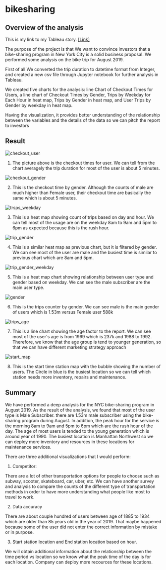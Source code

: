 # bikesharing

## Overview of the analysis

This is my link to my Tableau story. [[Link]](https://public.tableau.com/app/profile/eric.cheuk.him.ng/viz/Module_14_challenge_16541184852790/Storyforanalysis)

The purpose of the project is that We want to convince investors that a bike-sharing program in New York City is a solid business proposal. We performed some analysis on the bike trip for August 2019.

First of all We converted the trip duration to datetime format from Integer, and created a new csv file through Jupyter notebook for further analysis in Tableau.

We created five charts for the analysis: line Chart of Checkout Times for Users, a line chart of Checkout Times by Gender, Trips by Weekday for Each Hour in heat map, Trips by Gender in heat map, and User Trips by Gender by weekday in heat map.

Having the visualization, it provides better understanding of the relationship between the variables and the details of the data so we can pitch the report to investors

## Result


![checkout_user](https://user-images.githubusercontent.com/100378319/171764548-3a728864-574c-4d42-9fe8-ba569def6cf0.png)

1. The picture above is the checkout times for user. We can tell from the chart averagely the trip duration for most of the user is about 5 minutes.


![checkout_gender](https://user-images.githubusercontent.com/100378319/171763231-7fcff93f-5553-49be-8097-3eea57b8596f.png)

2. This is the checkout time by gender. Although the counts of male are much higher than Female user, their checkout time are basically the same which is about 5 minutes.


![trsps_weekday](https://user-images.githubusercontent.com/100378319/171763243-fd714344-5088-45a6-857b-4bdeca5fe4e5.png)

3. This is a heat map showing count of trips based on day and hour. We can tell most of the usage are on the weekday 8am to 9am and 5pm to 6pm as expected because this is the rush hour.


![trip_gender](https://user-images.githubusercontent.com/100378319/171763252-1780767a-84cb-4bb7-9ef7-b5157d6daa82.png)

4. This is a similar heat map as previous chart, but it is filtered by gender. We can see most of the user are male and the busiest time is similar to previous chart which are 8am and 5pm.


![trip_gender_weekday](https://user-images.githubusercontent.com/100378319/171763267-a5086f1d-f29b-4008-96bd-89a475be4bc2.png)

5. This is a heat map chart showing relationship between user type and gender based on weekday. We can see the male subscriber are the main user type.


![gender](https://user-images.githubusercontent.com/100378319/171763285-80e21107-01ae-4f1e-86f4-f482f500280d.png)

6. This is the trips counter by gender. We can see male is the main gender of users which is 1.53m versus Female user 588k 


![trips_age](https://user-images.githubusercontent.com/100378319/171763292-d56c39ce-ff38-48a0-8548-895d77596964.png)

7. This is a line chart showing the age factor to the report. We can see most of the user's age is from 1969 which is 237k and 1988 to 1992. Therefore, we know that the age group is tend to younger generation, so that we can have different marketing strategy approach



![start_map](https://user-images.githubusercontent.com/100378319/171763308-eeebfb13-e034-4b61-90d3-23176c732237.png)

8. This is the start time station map with the bubble showing the number of users. The Circle in blue is the busiest location so we can tell which station needs more inventory, repairs and maintenance.


## Summary 

We have performed a deep analysis for the NYC bike-sharing program in August 2019. As the result of the analysis, we found that most of the user type is Male Subscriber. there are 1.53m male subscriber using the bike-sharing program during August. In addition, the peak hour for the service is the morning 8am to 9am and 5pm to 6pm which are the rush hour of the day. The age of most users is tended to the young generation which is around year of 1990. The busiest location is Manhattan Northwest so we can deploy more inventory and resources in these locations for maintenance services.

There are three additional visualizations that I would perform:

1. Competitor:

There are a lot of other transportation options for people to choose such as subway, scooter, skateboard, car, uber, etc. We can have another survey and analysis to compare the counts of the different type of transportation methods in order to have more understanding what people like most to travel to work.

2. Data accuracy

There are about couple hundred of users between age of 1885 to 1934 which are older than 85 years old in the year of 2019. That maybe happened because some of the user did not enter the correct information by mistake or in purpose.

3. Start station location and End station location based on hour.
  
We will obtain additional information about the relationship between the time period vs location so we know what the peak time of the day is for each location. Company can deploy more recources for these locations.




